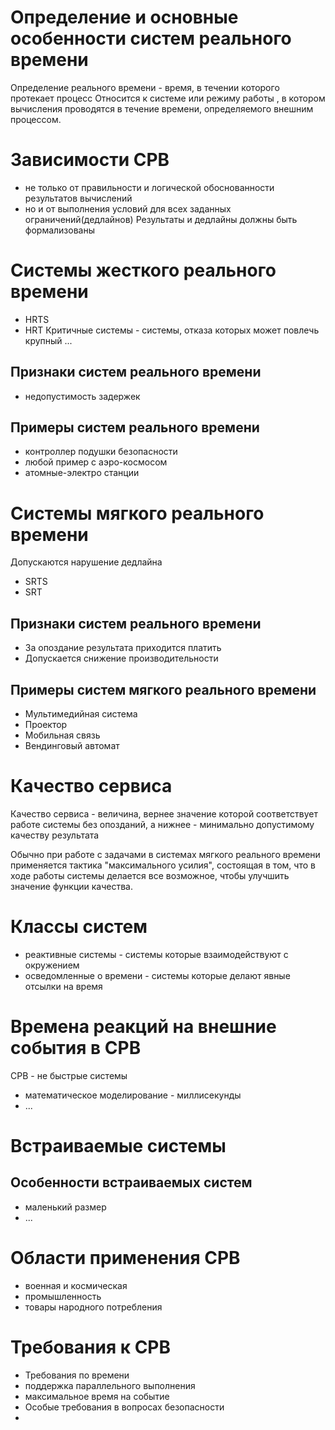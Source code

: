 # Определение и основные особенности систем реального времени
Определение реального времени - время, в течении которого протекает процесс
Относится к системе или режиму работы , в котором вычисления проводятся в течение времени, определяемого внешним процессом.
# Зависимости СРВ
- не только от правильности и логической обоснованности результатов вычислений
- но и от выполнения условий для всех заданных ограничений(дедлайнов)
Результаты и дедлайны должны быть формализованы 
# Системы жесткого реального времени
- HRTS
- HRT
Критичные системы - системы, отказа которых может повлечь крупный ...
## Признаки систем реального времени
- недопустимость задержек
## Примеры систем реального времени
- контроллер подушки безопасности
- любой пример с аэро-космосом
- атомные-электро станции
# Системы мягкого реального времени
Допускаются нарушение дедлайна
- SRTS
- SRT
## Признаки систем реального времени
- За опоздание результата приходится платить
- Допускается снижение производительности
## Примеры систем мягкого реального времени
- Мультимедийная система
- Проектор
- Мобильная связь
- Вендинговый автомат
# Качество сервиса
Качество сервиса - величина, вернее  значение которой соответствует  работе системы без опозданий, а нижнее - минимально допустимому качеству результата

Обычно при работе с задачами в системах мягкого реального времени применяется тактика "максимального усилия", состоящая в том, что в ходе работы системы делается все возможное, чтобы улучшить значение функции качества.
# Классы систем
- реактивные системы - системы которые взаимодействуют с окружением
- осведомленные о времени - системы которые делают явные отсылки на время
# Времена реакций на внешние события в СРВ
СРВ - не быстрые системы
- математическое моделирование - миллисекунды
- ...
# Встраиваемые системы
## Особенности встраиваемых систем
- маленький размер
- ...
# Области применения СРВ
- военная и космическая
- промышленность
- товары народного потребления 
# Требования к СРВ
- Требования по времени
- поддержка параллельного выполнения
- максимальное время на событие
- Особые требования в вопросах безопасности 
- 